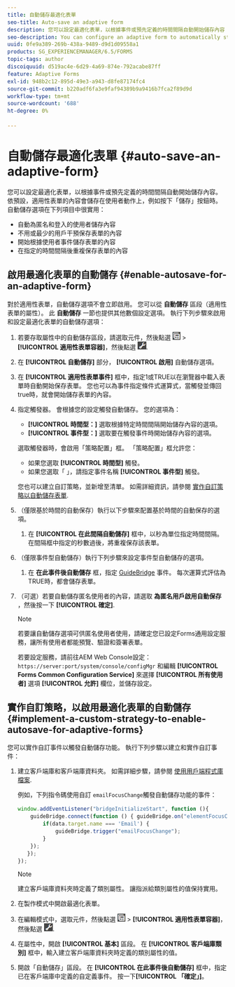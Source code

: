 ```yaml
---
title: 自動儲存最適化表單
seo-title: Auto-save an adaptive form
description: 您可以設定最適化表單，以根據事件或預先定義的時間間隔自動開始儲存內容
seo-description: You can configure an adaptive form to automatically start saving the content based on an event or a pre-defined time-interval
uuid: 0fe9a389-269b-438a-9489-d9d1d09558a1
products: SG_EXPERIENCEMANAGER/6.5/FORMS
topic-tags: author
discoiquuid: d519ac4e-6d29-4a69-874e-792acabe87ff
feature: Adaptive Forms
exl-id: 948b2c12-895d-49e3-a943-d8fe87174fc4
source-git-commit: b220adf6fa3e9faf94389b9a9416b7fca2f89d9d
workflow-type: tm+mt
source-wordcount: '688'
ht-degree: 0%

---
```


# 自動儲存最適化表單 {#auto-save-an-adaptive-form}

您可以設定最適化表單，以根據事件或預先定義的時間間隔自動開始儲存內容。 依預設，適用性表單的內容會儲存在使用者動作上，例如按下「儲存」按鈕時。 自動儲存選項在下列項目中很實用：

* 自動為匿名和登入的使用者儲存內容
* 不用或最少的用戶干預保存表單的內容
* 開始根據使用者事件儲存表單的內容
* 在指定的時間間隔後重複保存表單的內容

## 啟用最適化表單的自動儲存 {#enable-autosave-for-an-adaptive-form}

對於適用性表單，自動儲存選項不會立即啟用。 您可以從 **自動儲存** 區段（適用性表單的屬性）。 此 **自動儲存** 一節也提供其他數個設定選項。 執行下列步驟來啟用和設定最適化表單的自動儲存選項：

1. 若要存取屬性中的自動儲存區段，請選取元件，然後點選 ![欄位層級](assets/field-level.png) > **[!UICONTROL 適用性表單容器]**，然後點選 ![cppr](assets/cmppr.png).
1. 在 **[!UICONTROL 自動儲存]** 部分， **[!UICONTROL 啟用]** 自動儲存選項。
1. 在 **[!UICONTROL 適用性表單事件]** 框中，指定1或TRUE以在瀏覽器中載入表單時自動開始保存表單。 您也可以為事件指定條件式運算式，當觸發並傳回true時，就會開始儲存表單的內容。
1. 指定觸發器。 會根據您的設定觸發自動儲存。 您的選項為：

   * **[!UICONTROL 時間型：]** 選取根據特定時間間隔開始儲存內容的選項。
   * **[!UICONTROL 事件型：]** 選取要在觸發事件時開始儲存內容的選項。

   選取觸發器時，會啟用「策略配置」框。 「策略配置」框允許您：

   * 如果您選取 **[!UICONTROL 時間型]** 觸發。
   * 如果您選取「 」，請指定事件名稱 **[!UICONTROL 事件型]** 觸發。

   您也可以建立自訂策略，並新增至清單。 如需詳細資訊，請參閱 [實作自訂策略以自動儲存表單](/help/forms/using/auto-save-an-adaptive-form.md#p-implement-a-custom-strategy-to-enable-autosave-for-adaptive-forms-p).

1. （僅限基於時間的自動保存）執行以下步驟來配置基於時間的自動保存的選項。

   1. 在 **[!UICONTROL 在此間隔自動儲存]** 框中，以秒為單位指定時間間隔。 在間隔框中指定的秒數過後，將重複保存該表單。

1. （僅限事件型自動儲存）執行下列步驟來設定事件型自動儲存的選項。

   1. 在 **在此事件後自動儲存** 框，指定 [GuideBridge](https://helpx.adobe.com/aem-forms/6/javascript-api/GuideBridge.html) 事件。 每次運算式評估為TRUE時，都會儲存表單。

1. （可選）若要自動儲存匿名使用者的內容，請選取 **為匿名用戶啟用自動保存** ，然後按一下 **[!UICONTROL 確定]**.

   >[!NOTE]
   >
   >若要讓自動儲存選項可供匿名使用者使用，請確定您已設定Forms通用設定服務，讓所有使用者都能預覽、驗證和簽署表單。
   >
   >若要設定服務，請前往AEM Web Console設定： `https://server:port/system/console/configMgr` 和編輯 **[!UICONTROL Forms Common Configuration Service]** 來選擇 **[!UICONTROL 所有使用者]** 選項 **[!UICONTROL 允許]** 欄位，並儲存設定。

## 實作自訂策略，以啟用最適化表單的自動儲存 {#implement-a-custom-strategy-to-enable-autosave-for-adaptive-forms}

您可以實作自訂事件以觸發自動儲存功能。 執行下列步驟以建立和實作自訂事件：

1. 建立客戶端庫和客戶端庫資料夾。 如需詳細步驟，請參閱 [使用用戶端程式庫檔案](/help/sites-developing/clientlibs.md).

   例如，下列指令碼使用自訂 `emailFocusChange`觸發自動儲存功能的事件：

   ```javascript
   window.addEventListener("bridgeInitializeStart", function (){
       guideBridge.connect(function () { guideBridge.on("elementFocusChanged", function (event,data) {
           if(data.target.name === 'Email') {
               guideBridge.trigger("emailFocusChange");
           }
       });
      });
   });
   ```

   >[!NOTE]
   >
   >建立客戶端庫資料夾時定義了類別屬性。 讓指派給類別屬性的值保持實用。

1. 在製作模式中開啟最適化表單。

1. 在編輯模式中，選取元件，然後點選 ![欄位層級](assets/field-level.png) > **[!UICONTROL 適用性表單容器]**，然後點選 ![cppr](assets/cmppr.png).
1. 在屬性中，開啟 **[!UICONTROL 基本]** 區段。 在 **[!UICONTROL 客戶端庫類別]** 框中，輸入建立客戶端庫資料夾時定義的類別屬性的值。
1. 開啟「自動儲存」區段。 在 **[!UICONTROL 在此事件後自動儲存]** 框中，指定已在客戶端庫中定義的自定義事件。 按一下&#x200B;**[!UICONTROL 「確定」]**。
